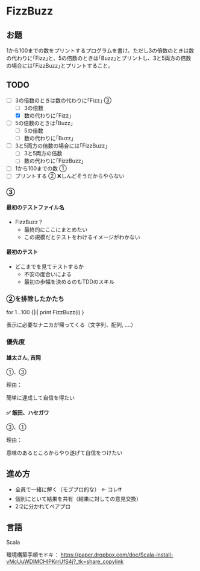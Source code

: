 # FizzBuzz

## お題

1から100までの数をプリントするプログラムを書け。ただし3の倍数のときは数の代わりに｢Fizz｣と、5の倍数のときは｢Buzz｣とプリントし、3と5両方の倍数の場合には｢FizzBuzz｣とプリントすること。

## TODO

- [ ] 3の倍数のときは数の代わりに｢Fizz｣      ③
  - [ ] 3の倍数
  - [x] 数の代わりに｢Fizz｣
- [ ] 5の倍数のときは｢Buzz｣
  - [ ] 5の倍数
  - [ ] 数の代わりに｢Buzz｣
- [ ] 3と5両方の倍数の場合には｢FizzBuzz｣
  - [ ] 3と5両方の倍数
  - [ ] 数の代わりに｢FizzBuzz｣
- [ ] 1から100までの数                    ①
- [ ] プリントする                        ② ❌しんどそうだからやらない

### ③

#### 最初のテストファイル名

* FizzBuzz？
  * 最終的にここにまとめたい
  * この規模だとテストをわけるイメージがわかない

#### 最初のテスト

* どこまでを見てテストするか
  * 不安の度合いによる
  * 最初の歩幅を決めるのもTDDのスキル

### ②を排除したかたち

for 1...100 {|i|
  print FizzBuzz(i)
}

表示に必要なナニカが帰ってくる（文字列、配列, ....）

### 優先度

#### 雄太さん, 吉岡

①、③

理由：

簡単に達成して自信を得たい

#### ✅ 飯田、ハセガワ

③、①

理由：

意味のあるところからやり遂げて自信をつけたい

## 進め方

* 全員で一緒に解く（モブプロ的な） ← コレ❗❗
* 個別にといて結果を共有（結果に対しての意見交換）
* 2:2に分かれてペアプロ

## 言語

Scala

環境構築手順モドキ： https://paper.dropbox.com/doc/Scala-install-vMcUuWDlMCHIPKrrUfS4j?_tk=share_copylink